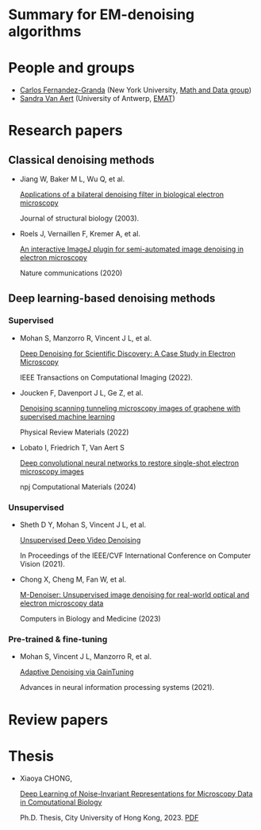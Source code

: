 # Summary for EM-denoising algorithms

# People and groups
* [Carlos Fernandez-Granda](https://cims.nyu.edu/~cfgranda/) (New York University, [Math and Data group](https://mad.cds.nyu.edu/about/))
* [Sandra Van Aert](https://www.uantwerpen.be/en/staff/sandra-vanaert/) (University of Antwerp, [EMAT](https://www.uantwerpen.be/en/research-groups/emat/))
# Research papers

## Classical denoising methods
* Jiang W, Baker M L, Wu Q, et al.

  [Applications of a bilateral denoising filter in biological electron microscopy](https://www.sciencedirect.com/science/article/pii/S1047847703002053)

  Journal of structural biology (2003).

* Roels J, Vernaillen F, Kremer A, et al.

  [An interactive ImageJ plugin for semi-automated image denoising in electron microscopy](https://www.nature.com/articles/s41467-020-14529-0)

  Nature communications (2020)

## Deep learning-based denoising methods

### Supervised
* Mohan S, Manzorro R, Vincent J L, et al.  

  [Deep Denoising for Scientific Discovery: A Case Study in Electron Microscopy](https://ieeexplore.ieee.org/abstract/document/9779676/authors)

  IEEE Transactions on Computational Imaging (2022).

* Joucken F, Davenport J L, Ge Z, et al.

  [Denoising scanning tunneling microscopy images of graphene with supervised machine learning](https://journals.aps.org/prmaterials/abstract/10.1103/PhysRevMaterials.6.123802)

  Physical Review Materials (2022)

* Lobato I, Friedrich T, Van Aert S

  [Deep convolutional neural networks to restore single-shot electron microscopy images](https://www.nature.com/articles/s41524-023-01188-0)

  npj Computational Materials (2024)
### Unsupervised
* Sheth D Y, Mohan S, Vincent J L, et al.

  [Unsupervised Deep Video Denoising](https://openaccess.thecvf.com/content/ICCV2021/html/Sheth_Unsupervised_Deep_Video_Denoising_ICCV_2021_paper.html)

  In Proceedings of the IEEE/CVF International Conference on Computer Vision (2021).

* Chong X, Cheng M, Fan W, et al.

  [M-Denoiser: Unsupervised image denoising for real-world optical and electron microscopy data](https://www.sciencedirect.com/science/article/pii/S0010482523007734?casa_token=SXPYXr8_BtcAAAAA:bWa27RNb2uFJW1lZqLrPyDvX1njVJ0OsL07JHg7CNn0Ip_WsabGZeX6EAbbEV2c9quMsjIBl)

  Computers in Biology and Medicine (2023)

### Pre-trained & fine-tuning
* Mohan S, Vincent J L, Manzorro R, et al.

  [Adaptive Denoising via GainTuning](https://proceedings.neurips.cc/paper/2021/hash/c7558e9d1f956b016d1fdba7ea132378-Abstract.html)

  Advances in neural information processing systems (2021).

# Review papers

# Thesis
* Xiaoya CHONG,

  [Deep Learning of Noise-Invariant Representations for Microscopy Data in Computational Biology](https://scholars.cityu.edu.hk/en/theses/deep-learning-of-noiseinvariant-representations-for-microscopy-data-in-computational-biology(2f84c30c-e7db-4740-acbb-26498534f5e7).html)

  Ph.D. Thesis, City University of Hong Kong, 2023. [PDF](https://lbms03.cityu.edu.hk/theses/c_ftt/phd-cs-164352991.pdf)
